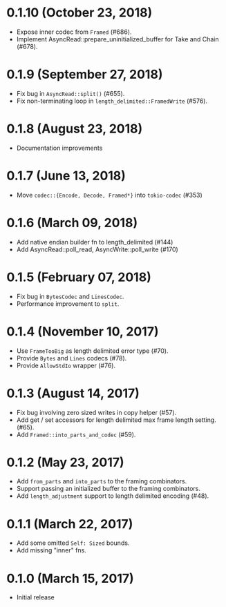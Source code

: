 # 0.1.10 (October 23, 2018)

* Expose inner codec from `Framed` (#686).
* Implement AsyncRead::prepare_uninitialized_buffer for Take and Chain (#678).

# 0.1.9 (September 27, 2018)

* Fix bug in `AsyncRead::split()` (#655).
* Fix non-terminating loop in `length_delimited::FramedWrite` (#576).

# 0.1.8 (August 23, 2018)

* Documentation improvements

# 0.1.7 (June 13, 2018)

* Move `codec::{Encode, Decode, Framed*}` into `tokio-codec` (#353)

# 0.1.6 (March 09, 2018)

* Add native endian builder fn to length_delimited (#144)
* Add AsyncRead::poll_read, AsyncWrite::poll_write (#170)

# 0.1.5 (February 07, 2018)

* Fix bug in `BytesCodec` and `LinesCodec`.
* Performance improvement to `split`.

# 0.1.4 (November 10, 2017)

* Use `FrameTooBig` as length delimited error type (#70).
* Provide `Bytes` and `Lines` codecs (#78).
* Provide `AllowStdIo` wrapper (#76).

# 0.1.3 (August 14, 2017)

* Fix bug involving zero sized writes in copy helper (#57).
* Add get / set accessors for length delimited max frame length setting. (#65).
* Add `Framed::into_parts_and_codec` (#59).

# 0.1.2 (May 23, 2017)

* Add `from_parts` and `into_parts` to the framing combinators.
* Support passing an initialized buffer to the framing combinators.
* Add `length_adjustment` support to length delimited encoding (#48).

# 0.1.1 (March 22, 2017)

* Add some omitted `Self: Sized` bounds.
* Add missing "inner" fns.

# 0.1.0 (March 15, 2017)

* Initial release
